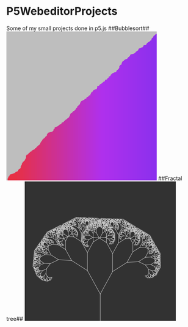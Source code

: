 # P5WebeditorProjects
Some of my small projects done in p5.js
##Bubblesort##
![BubbleSort visualisation](Demo/BubbleSort.gif)
##Fractal tree##
![Fractal Tree](Demo/FractalTree.gif)
